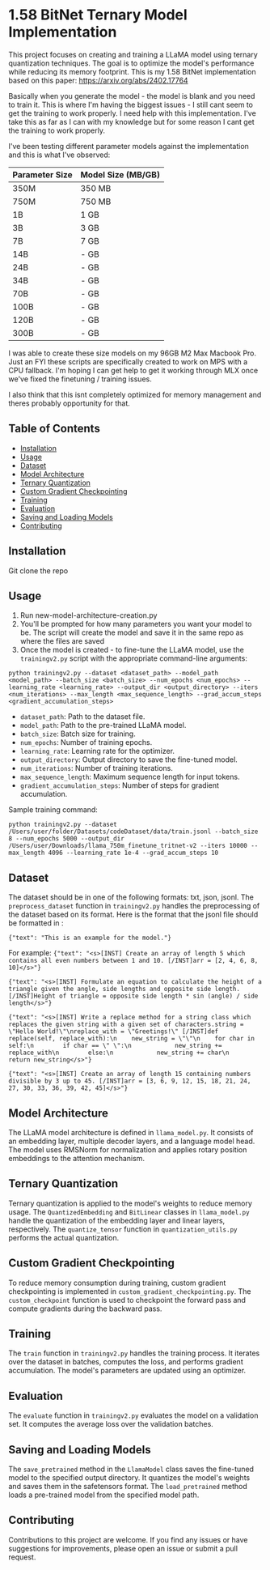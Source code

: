 # 1.58 BitNet Ternary Model Implementation

This project focuses on creating and training a LLaMA model using ternary quantization techniques. The goal is to optimize the model's performance while reducing its memory footprint.
This is my 1.58 BitNet implementation based on this paper: https://arxiv.org/abs/2402.17764

Basically when you generate the model - the model is blank and you need to train it. This is where I'm having the biggest issues - I still cant seem to get the training to work properly. 
I need help with this implementation. I've take this as far as I can with my knowledge but for some reason I cant get the training to work properly. 

I've been testing different parameter models against the implementation and this is what I've observed:

| Parameter Size  | Model Size (MB/GB) |
| ------------- | ------------- |
| 350M  | 350 MB  |
| 750M  | 750 MB  |
| 1B  | 1 GB  |
| 3B  | 3 GB  |
| 7B  | 7 GB  |
| 14B  | - GB  |
| 24B  | - GB  |
| 34B  | - GB  |
| 70B  | - GB  |
| 100B  | - GB  |
| 120B  | - GB  |
| 300B  | - GB  |

I was able to create these size models on my 96GB M2 Max Macbook Pro.
Just an FYI these scripts are specifically created to work on MPS with a CPU fallback. I'm hoping I can get help to get it working through MLX once we've fixed the finetuning / training issues. 

I also think that this isnt completely optimized for memory management and theres probably opportunity for that. 

## Table of Contents

- [Installation](#installation)
- [Usage](#usage)
- [Dataset](#dataset)
- [Model Architecture](#model-architecture)
- [Ternary Quantization](#ternary-quantization)
- [Custom Gradient Checkpointing](#custom-gradient-checkpointing)
- [Training](#training)
- [Evaluation](#evaluation)
- [Saving and Loading Models](#saving-and-loading-models)
- [Contributing](#contributing)

## Installation
Git clone the repo

## Usage
1. Run new-model-architecture-creation.py
2. You'll be prompted for how many parameters you want your model to be. The script will create the model and save it in the same repo as where the files are saved
3. Once the model is created - to fine-tune the LLaMA model, use the `trainingv2.py` script with the appropriate command-line arguments:
   
```
python trainingv2.py --dataset <dataset_path> --model_path <model_path> --batch_size <batch_size> --num_epochs <num_epochs> --learning_rate <learning_rate> --output_dir <output_directory> --iters <num_iterations> --max_length <max_sequence_length> --grad_accum_steps <gradient_accumulation_steps>
```
- `dataset_path`: Path to the dataset file.
- `model_path`: Path to the pre-trained LLaMA model.
- `batch_size`: Batch size for training.
- `num_epochs`: Number of training epochs.
- `learning_rate`: Learning rate for the optimizer.
- `output_directory`: Output directory to save the fine-tuned model.
- `num_iterations`: Number of training iterations.
- `max_sequence_length`: Maximum sequence length for input tokens.
- `gradient_accumulation_steps`: Number of steps for gradient accumulation.

Sample training command:

```
python trainingv2.py --dataset /Users/user/folder/Datasets/codeDataset/data/train.jsonl --batch_size 8 --num_epochs 5000 --output_dir /Users/user/Downloads/llama_750m_finetune_tritnet-v2 --iters 10000 --max_length 4096 --learning_rate 1e-4 --grad_accum_steps 10
```

## Dataset

The dataset should be in one of the following formats: txt, json, jsonl. The `preprocess_dataset` function in `trainingv2.py` handles the preprocessing of the dataset based on its format.
Here is the format that the jsonl file should be formatted in :

`{"text": "This is an example for the model."}`

For example: 
`{"text": "<s>[INST] Create an array of length 5 which contains all even numbers between 1 and 10. [/INST]arr = [2, 4, 6, 8, 10]</s>"}`

`{"text": "<s>[INST] Formulate an equation to calculate the height of a triangle given the angle, side lengths and opposite side length. [/INST]Height of triangle = opposite side length * sin (angle) / side length</s>"}`

`{"text": "<s>[INST] Write a replace method for a string class which replaces the given string with a given set of characters.string = \"Hello World!\"\nreplace_with = \"Greetings!\" [/INST]def replace(self, replace_with):\n    new_string = \"\"\n    for char in self:\n        if char == \" \":\n            new_string += replace_with\n        else:\n            new_string += char\n    return new_string</s>"}`

`{"text": "<s>[INST] Create an array of length 15 containing numbers divisible by 3 up to 45. [/INST]arr = [3, 6, 9, 12, 15, 18, 21, 24, 27, 30, 33, 36, 39, 42, 45]</s>"}`

## Model Architecture

The LLaMA model architecture is defined in `llama_model.py`. It consists of an embedding layer, multiple decoder layers, and a language model head. The model uses RMSNorm for normalization and applies rotary position embeddings to the attention mechanism.

## Ternary Quantization

Ternary quantization is applied to the model's weights to reduce memory usage. The `QuantizedEmbedding` and `BitLinear` classes in `llama_model.py` handle the quantization of the embedding layer and linear layers, respectively. The `quantize_tensor` function in `quantization_utils.py` performs the actual quantization.

## Custom Gradient Checkpointing

To reduce memory consumption during training, custom gradient checkpointing is implemented in `custom_gradient_checkpointing.py`. The `custom_checkpoint` function is used to checkpoint the forward pass and compute gradients during the backward pass.

## Training

The `train` function in `trainingv2.py` handles the training process. It iterates over the dataset in batches, computes the loss, and performs gradient accumulation. The model's parameters are updated using an optimizer.

## Evaluation

The `evaluate` function in `trainingv2.py` evaluates the model on a validation set. It computes the average loss over the validation batches.

## Saving and Loading Models

The `save_pretrained` method in the `LlamaModel` class saves the fine-tuned model to the specified output directory. It quantizes the model's weights and saves them in the safetensors format. The `load_pretrained` method loads a pre-trained model from the specified model path.

## Contributing

Contributions to this project are welcome. If you find any issues or have suggestions for improvements, please open an issue or submit a pull request.

